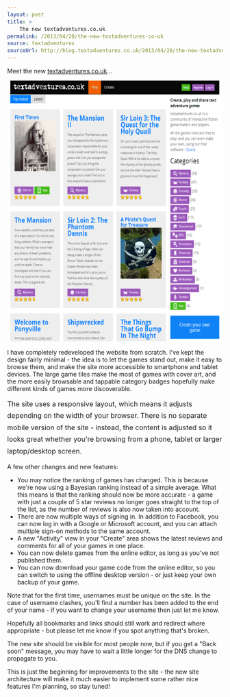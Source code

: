 ```yaml
---
layout: post
title: >
    The new textadventures.co.uk
permalink: /2013/04/20/the-new-textadventures-co-uk
source: textadventures
sourceUrl: http://blog.textadventures.co.uk/2013/04/20/the-new-textadventures-co-uk/
---
```

Meet the new <a href="http://textadventures.co.uk">textadventures.co.uk</a>...

<a href="http://textadventures.co.uk"><img class="aligncenter size-large wp-image-2186" alt="New website" src="/images/2013/textadventuresblog.files.wordpress.com-2013-04-site1.png?w=625" width="625" height="608" /></a>

I have completely redeveloped the website from scratch. I've kept the design fairly minimal - the idea is to let the games stand out, make it easy to browse them, and make the site more accessible to smartphone and tablet devices. The large game tiles make the most of games with cover art, and the more easily browsable and tappable category badges hopefully make different kinds of games more discoverable.

<span style="line-height:1.714285714;font-size:1rem;"><span style="line-height:1.714285714;font-size:1rem;">The site uses a responsive layout, which means it adjusts depending on the width of your browser. There is no separate mobile version of the site - instead, the content is adjusted so it looks great whether you're browsing from a phone, tablet or larger laptop/desktop screen.</span></span>

A few other changes and new features:
<ul>
	<li>You may notice the ranking of games has changed. This is because we're now using a Bayesian ranking instead of a simple average. What this means is that the ranking should now be more accurate - a game with just a couple of 5 star reviews no longer goes straight to the top of the list, as the number of reviews is also now taken into account.</li>
	<li>There are now multiple ways of signing in. In addition to Facebook, you can now log in with a Google or Microsoft account, and you can attach multiple sign-on methods to the same account.</li>
	<li>A new "Activity" view in your "Create" area shows the latest reviews and comments for all of your games in one place.</li>
	<li>You can now delete games from the online editor, as long as you've not published them.</li>
	<li>You can now download your game code from the online editor, so you can switch to using the offline desktop version - or just keep your own backup of your game.</li>
</ul>
Note that for the first time, usernames must be unique on the site. In the case of username clashes, you'll find a number has been added to the end of your name - if you want to change your username then just let me know.

Hopefully all bookmarks and links should still work and redirect where appropriate - but please let me know if you spot anything that's broken.

The new site should be visible for most people now, but if you get a "Back soon" message, you may have to wait a little longer for the DNS change to propagate to you.

This is just the beginning for improvements to the site - the new site architecture will make it much easier to implement some rather nice features I'm planning, so stay tuned!